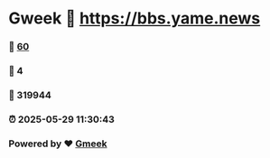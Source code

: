 # Gweek :link: https://bbs.yame.news 
### :page_facing_up: [60](https://bbs.yame.news/tag.html) 
### :speech_balloon: 4 
### :hibiscus: 319944 
### :alarm_clock: 2025-05-29 11:30:43 
### Powered by :heart: [Gmeek](https://github.com/Meekdai/Gmeek)
